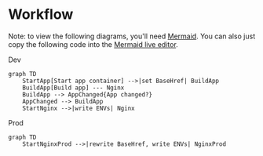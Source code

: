 # Workflow

Note: to view the following diagrams, you'll need [Mermaid](https://mermaidjs.github.io/).
You can also just copy the following code into the 
    [Mermaid live editor](https://mermaidjs.github.io/mermaid-live-editor/).

Dev
```mermaid
graph TD
	StartApp[Start app container] -->|set BaseHref| BuildApp
	BuildApp[Build app] --- Nginx
	BuildApp --> AppChanged{App changed?}
	AppChanged --> BuildApp
	StartNginx -->|write ENVs| Nginx
```

Prod
```mermaid
graph TD
	StartNginxProd -->|rewrite BaseHref, write ENVs| NginxProd
```


